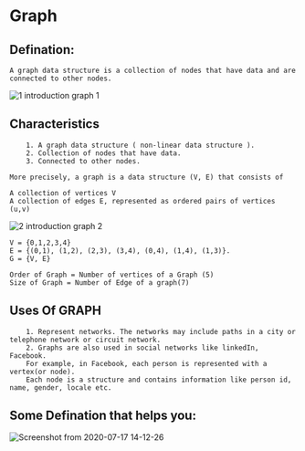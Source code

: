 # Graph

## Defination: 
```
A graph data structure is a collection of nodes that have data and are connected to other nodes.
```
![1 introduction graph 1](https://user-images.githubusercontent.com/37740006/85916270-fc7b2c00-b870-11ea-9e4b-f04a732aeac8.jpg)
## Characteristics
```
	1. A graph data structure ( non-linear data structure ).
	2. Collection of nodes that have data.
	3. Connected to other nodes.
```
```
More precisely, a graph is a data structure (V, E) that consists of

A collection of vertices V
A collection of edges E, represented as ordered pairs of vertices (u,v)
```
![2 introduction graph 2](https://user-images.githubusercontent.com/37740006/85916278-0dc43880-b871-11ea-9bf4-bd4b149b2d4e.jpg)
```
V = {0,1,2,3,4} 
E = {(0,1), (1,2), (2,3), (3,4), (0,4), (1,4), (1,3)}.
G = {V, E}

Order of Graph = Number of vertices of a Graph (5)
Size of Graph = Number of Edge of a graph(7)
```

## Uses Of GRAPH
``` 
	1. Represent networks. The networks may include paths in a city or telephone network or circuit network. 
	2. Graphs are also used in social networks like linkedIn, Facebook. 
	For example, in Facebook, each person is represented with a vertex(or node). 
	Each node is a structure and contains information like person id, name, gender, locale etc.
```
## Some Defination that helps you:
![Screenshot from 2020-07-17 14-12-26](https://user-images.githubusercontent.com/37740006/87764261-e6410a00-c837-11ea-94d7-7095123f08f0.png)




